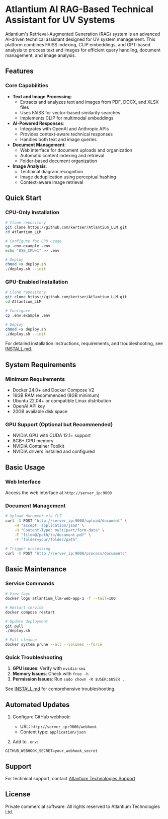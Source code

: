 # Atlantium AI RAG-Based Technical Assistant for UV Systems

Atlantium's Retrieval-Augmented Generation (RAG) system is an advanced AI-driven technical assistant designed for UV system management. This platform combines FAISS indexing, CLIP embeddings, and GPT-based analysis to process text and images for efficient query handling, document management, and image analysis.

## Features

### Core Capabilities
- **Text and Image Processing**:
  - Extracts and analyzes text and images from PDF, DOCX, and XLSX files
  - Uses FAISS for vector-based similarity searches
  - Implements CLIP for multimodal embeddings
- **AI-Powered Responses**:
  - Integrates with OpenAI and Anthropic APIs
  - Provides context-aware technical responses
  - Handles both text and image queries
- **Document Management**:
  - Web interface for document uploads and organization
  - Automatic content indexing and retrieval
  - Folder-based document organization
- **Image Analysis**:
  - Technical diagram recognition
  - Image deduplication using perceptual hashing
  - Context-aware image retrieval

## Quick Start

### CPU-Only Installation
```bash
# Clone repository
git clone https://github.com/kertser/Atlantium_LLM.git
cd Atlantium_LLM

# Configure for CPU usage
cp .env.example .env
echo "USE_CPU=1" >> .env

# Deploy
chmod +x deploy.sh
./deploy.sh --init
```

### GPU-Enabled Installation
```bash
# Clone repository
git clone https://github.com/kertser/Atlantium_LLM.git
cd Atlantium_LLM

# Configure
cp .env.example .env

# Deploy
chmod +x deploy.sh
./deploy.sh --init
```

For detailed installation instructions, requirements, and troubleshooting, see [INSTALL.md](INSTALL.md).

## System Requirements

### Minimum Requirements
- Docker 24.0+ and Docker Compose V2
- 16GB RAM recommended (8GB minimum)
- Ubuntu 22.04+ or compatible Linux distribution
- OpenAI API key
- 20GB available disk space

### GPU Support (Optional but Recommended)
- NVIDIA GPU with CUDA 12.1+ support
- 8GB+ GPU memory
- NVIDIA Container Toolkit
- NVIDIA drivers installed and configured

## Basic Usage

### Web Interface
Access the web interface at `http://server_ip:9000`

### Document Management
```bash
# Upload document via CLI
curl -X POST "http://server_ip:9000/upload/document" \
    -H "accept: application/json" \
    -H "Content-Type: multipart/form-data" \
    -F "file=@/path/to/document.pdf" \
    -F "folder=your/folder/path"

# Trigger processing
curl -X POST "http://server_ip:9000/process/documents"
```

## Basic Maintenance

### Service Commands
```bash
# View logs
docker logs atlantium_llm-web-app-1 -f --tail=100

# Restart service
docker compose restart

# Update deployment
git pull
./deploy.sh

# Full cleanup
docker system prune --all --volumes --force
```

### Quick Troubleshooting

1. **GPU Issues**: Verify with `nvidia-smi`
2. **Memory Issues**: Check with `free -h`
3. **Permission Issues**: Run `sudo chown -R $USER:$USER .`

See [INSTALL.md](INSTALL.md) for comprehensive troubleshooting.

## Automated Updates

1. Configure GitHub webhook:
   - URL: `http://server_ip:9000/webhook`
   - Content type: `application/json`

2. Add to `.env`:
```plaintext
GITHUB_WEBHOOK_SECRET=your_webhook_secret
```

## Support

For technical support, contact [Atlantium Technologies Support](mailto:support@atlantium.com)

## License

Private commercial software. All rights reserved to Atlantium Technologies Ltd.

